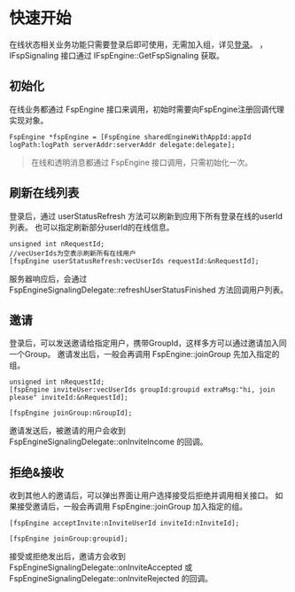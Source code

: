 # 快速开始

在线状态相关业务功能只需要登录后即可使用，无需加入组，详见[登录](../platform/prepare_mac.md)。
，IFspSignaling 接口通过 IFspEngine::GetFspSignaling 获取。

## 初始化

在线业务都通过 FspEngine 接口来调用，初始时需要向FspEngine注册回调代理实现对象。

```objc
FspEngine *fspEngine = [FspEngine sharedEngineWithAppId:appId logPath:logPath serverAddr:serverAddr delegate:delegate];
```

> 在线和透明消息都通过 FspEngine 接口调用，只需初始化一次。

## 刷新在线列表
登录后，通过 userStatusRefresh 方法可以刷新到应用下所有登录在线的userId列表。
也可以指定刷新部分userId的在线信息。

```objc
unsigned int nRequestId;
//vecUserIds为空表示刷新所有在线用户
[fspEngine userStatusRefresh:vecUserIds requestId:&nRequestId];
```

服务器响应后，会通过 FspEngineSignalingDelegate::refreshUserStatusFinished 方法回调用户列表。

## 邀请

登录后，可以发送邀请给指定用户，携带GroupId，这样多方可以通过邀请加入同一个Group。
邀请发出后，一般会再调用 FspEngine::joinGroup 先加入指定的组。
```objc
unsigned int nRequestId;
[fspEngine inviteUser:vecUserIds groupId:groupid extraMsg:"hi, join please" inviteId:&nRequestId];

[fspEngine joinGroup:nGroupId];
```

邀请发送后，被邀请的用户会收到 FspEngineSignalingDelegate::onInviteIncome 的回调。

## 拒绝&接收

收到其他人的邀请后，可以弹出界面让用户选择接受后拒绝并调用相关接口。
如果接受邀请后，一般会再调用 FspEngine::joinGroup 加入指定的组。

```objc
[fspEngine acceptInvite:nInviteUserId inviteId:nInviteId];

[fspEngine joinGroup:groupid];
```

接受或拒绝发出后，邀请方会收到 FspEngineSignalingDelegate::onInviteAccepted 或 FspEngineSignalingDelegate::onInviteRejected 的回调。
